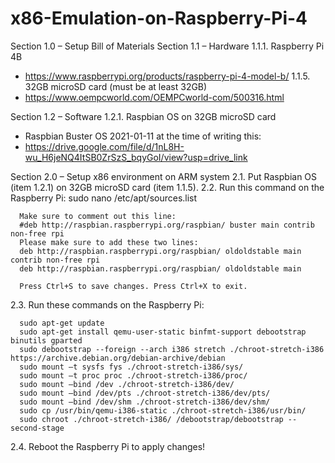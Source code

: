 # x86-Emulation-on-Raspberry-Pi-4

Section 1.0 – Setup Bill of Materials
Section 1.1 – Hardware
1.1.1.	Raspberry Pi 4B
- 	https://www.raspberrypi.org/products/raspberry-pi-4-model-b/ 
1.1.5.	32GB microSD card (must be at least 32GB)
- 	https://www.oempcworld.com/OEMPCworld-com/500316.html 

Section 1.2 – Software
1.2.1.	Raspbian OS on 32GB microSD card
- 	Raspbian Buster OS 2021-01-11 at the time of writing this:
-	 https://drive.google.com/file/d/1nL8H-wu_H6jeNQ4ItSB0ZrSzS_bqyGoI/view?usp=drive_link

Section 2.0 – Setup x86 environment on ARM system
2.1.	Put Raspbian OS (item 1.2.1) on 32GB microSD card (item 1.1.5).
2.2.	Run this command on the Raspberry Pi: sudo nano /etc/apt/sources.list

      Make sure to comment out this line: 
      #deb http://raspbian.raspberrypi.org/raspbian/ buster main contrib non-free rpi
      Please make sure to add these two lines:
      deb http://raspbian.raspberrypi.org/raspbian/ oldoldstable main contrib non-free rpi
      deb http://raspbian.raspberrypi.org/raspbian/ oldoldstable main
      
      Press Ctrl+S to save changes. Press Ctrl+X to exit.
2.3.  Run these commands on the Raspberry Pi:
      
      sudo apt-get update
      sudo apt-get install qemu-user-static binfmt-support debootstrap binutils gparted
      sudo debootstrap --foreign --arch i386 stretch ./chroot-stretch-i386 https://archive.debian.org/debian-archive/debian 
      sudo mount –t sysfs fys ./chroot-stretch-i386/sys/
      sudo mount –t proc proc ./chroot-stretch-i386/proc/
      sudo mount –bind /dev ./chroot-stretch-i386/dev/
      sudo mount –bind /dev/pts ./chroot-stretch-i386/dev/pts/
      sudo mount –bind /dev/shm ./chroot-stretch-i386/dev/shm/
      sudo cp /usr/bin/qemu-i386-static ./chroot-stretch-i386/usr/bin/
      sudo chroot ./chroot-stretch-i386/ /debootstrap/debootstrap --second-stage
2.4.  Reboot the Raspberry Pi to apply changes!
